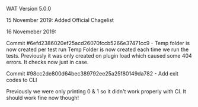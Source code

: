 WAT Version 5.0.0

15 November 2019: Added Official Chagelist

16 Novemeber 2019:

Commit #6efd2386020ef25acd26070fccb5266e37471cc9 - Temp folder is now created per test run
Temp Folder is now created each time we run the tests. Previously it
was only created on plugin load which caused some 404 errors. It checks
now just in case.

Commit #98cc2de800d64bec389792ee25a25f80149da782 - Add exit codes to CLI

Previously we were only printing 0 & 1 so it didn't work properly with CI. It should
work fine now though!